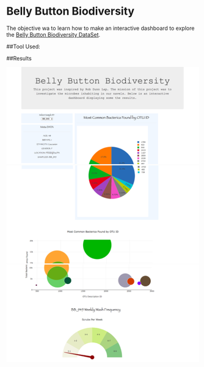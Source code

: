 # Belly Button Biodiversity

The objective wa to learn how to make an interactive dashboard to explore the [Belly Button Biodiversity DataSet](http://robdunnlab.com/projects/belly-button-biodiversity/).

##Tool Used:



##Results

  ![](img.png)
  ![](img2.png)
  ![](img3.png)








